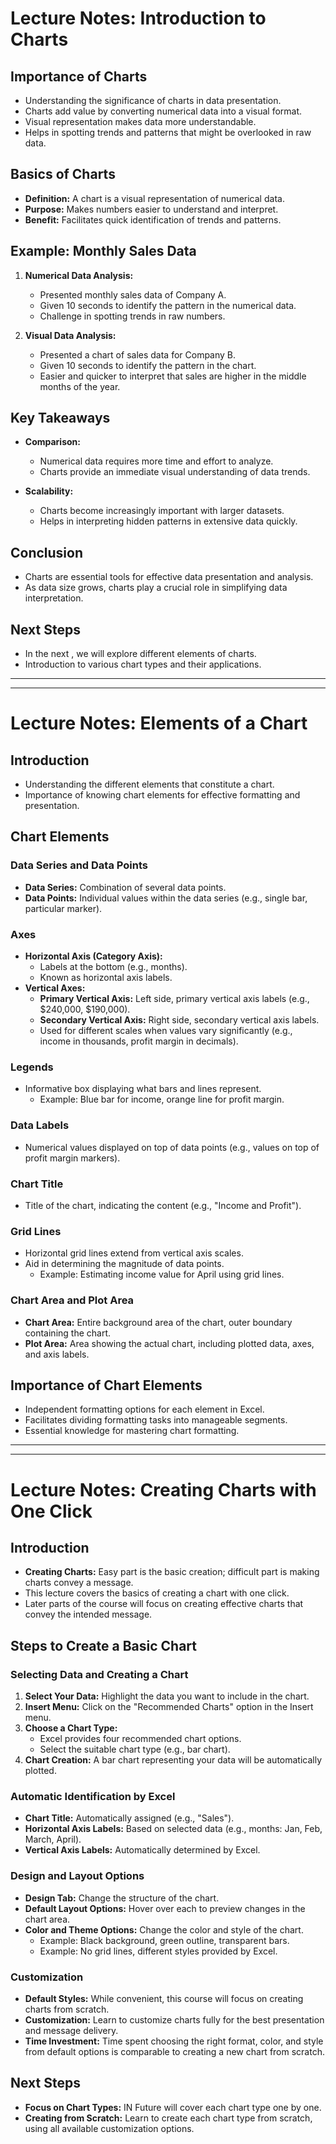
# Lecture Notes: Introduction to Charts

## Importance of Charts
- Understanding the significance of charts in data presentation.
- Charts add value by converting numerical data into a visual format.
- Visual representation makes data more understandable.
- Helps in spotting trends and patterns that might be overlooked in raw data.

## Basics of Charts
- **Definition:** A chart is a visual representation of numerical data.
- **Purpose:** Makes numbers easier to understand and interpret.
- **Benefit:** Facilitates quick identification of trends and patterns.

## Example: Monthly Sales Data
1. **Numerical Data Analysis:**
   - Presented monthly sales data of Company A.
   - Given 10 seconds to identify the pattern in the numerical data.
   - Challenge in spotting trends in raw numbers.

2. **Visual Data Analysis:**
   - Presented a chart of sales data for Company B.
   - Given 10 seconds to identify the pattern in the chart.
   - Easier and quicker to interpret that sales are higher in the middle months of the year.

## Key Takeaways
- **Comparison:**
  - Numerical data requires more time and effort to analyze.
  - Charts provide an immediate visual understanding of data trends.
  
- **Scalability:**
  - Charts become increasingly important with larger datasets.
  - Helps in interpreting hidden patterns in extensive data quickly.

## Conclusion
- Charts are essential tools for effective data presentation and analysis.
- As data size grows, charts play a crucial role in simplifying data interpretation.

## Next Steps
- In the next , we will explore different elements of charts.
- Introduction to various chart types and their applications.


---
---

# Lecture Notes: Elements of a Chart

## Introduction
- Understanding the different elements that constitute a chart.
- Importance of knowing chart elements for effective formatting and presentation.

## Chart Elements

### Data Series and Data Points
- **Data Series:** Combination of several data points.
- **Data Points:** Individual values within the data series (e.g., single bar, particular marker).

### Axes
- **Horizontal Axis (Category Axis):** 
  - Labels at the bottom (e.g., months).
  - Known as horizontal axis labels.
- **Vertical Axes:**
  - **Primary Vertical Axis:** Left side, primary vertical axis labels (e.g., $240,000, $190,000).
  - **Secondary Vertical Axis:** Right side, secondary vertical axis labels.
  - Used for different scales when values vary significantly (e.g., income in thousands, profit margin in decimals).

### Legends
- Informative box displaying what bars and lines represent.
  - Example: Blue bar for income, orange line for profit margin.

### Data Labels
- Numerical values displayed on top of data points (e.g., values on top of profit margin markers).

### Chart Title
- Title of the chart, indicating the content (e.g., "Income and Profit").

### Grid Lines
- Horizontal grid lines extend from vertical axis scales.
- Aid in determining the magnitude of data points.
  - Example: Estimating income value for April using grid lines.

### Chart Area and Plot Area
- **Chart Area:** Entire background area of the chart, outer boundary containing the chart.
- **Plot Area:** Area showing the actual chart, including plotted data, axes, and axis labels.

## Importance of Chart Elements
- Independent formatting options for each element in Excel.
- Facilitates dividing formatting tasks into manageable segments.
- Essential knowledge for mastering chart formatting.


---
---


# Lecture Notes: Creating Charts with One Click

## Introduction
- **Creating Charts:** Easy part is the basic creation; difficult part is making charts convey a message.
- This lecture covers the basics of creating a chart with one click.
- Later parts of the course will focus on creating effective charts that convey the intended message.

## Steps to Create a Basic Chart

### Selecting Data and Creating a Chart
1. **Select Your Data:** Highlight the data you want to include in the chart.
2. **Insert Menu:** Click on the "Recommended Charts" option in the Insert menu.
3. **Choose a Chart Type:** 
   - Excel provides four recommended chart options.
   - Select the suitable chart type (e.g., bar chart).
4. **Chart Creation:** A bar chart representing your data will be automatically plotted.

### Automatic Identification by Excel
- **Chart Title:** Automatically assigned (e.g., "Sales").
- **Horizontal Axis Labels:** Based on selected data (e.g., months: Jan, Feb, March, April).
- **Vertical Axis Labels:** Automatically determined by Excel.

### Design and Layout Options
- **Design Tab:** Change the structure of the chart.
- **Default Layout Options:** Hover over each to preview changes in the chart area.
- **Color and Theme Options:** Change the color and style of the chart.
  - Example: Black background, green outline, transparent bars.
  - Example: No grid lines, different styles provided by Excel.

### Customization
- **Default Styles:** While convenient, this course will focus on creating charts from scratch.
- **Customization:** Learn to customize charts fully for the best presentation and message delivery.
- **Time Investment:** Time spent choosing the right format, color, and style from default options is comparable to creating a new chart from scratch.

## Next Steps
- **Focus on Chart Types:** IN Future will cover each chart type one by one.
- **Creating from Scratch:** Learn to create each chart type from scratch, using all available customization options.




